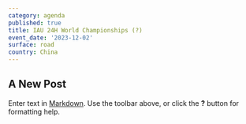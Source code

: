 ```yaml
---
category: agenda
published: true
title: IAU 24H World Championships (?)
event_date: '2023-12-02'
surface: road
country: China
---
```

## A New Post

Enter text in [Markdown](http://daringfireball.net/projects/markdown/). Use the toolbar above, or click the **?** button for formatting help.
